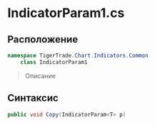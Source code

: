 
# IndicatorParam1.cs
## Расположение
```csharp
namespace TigerTrade.Chart.Indicators.Common  
    class IndicatorParam1
```

> Описание

## Синтаксис
```csharp
public void Copy(IndicatorParam<T> p)
```
